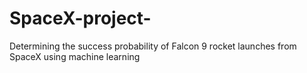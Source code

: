 # SpaceX-project-
Determining the success probability of Falcon 9 rocket launches from SpaceX using machine learning
